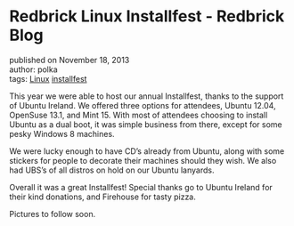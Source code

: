 # Redbrick Linux Installfest - Redbrick Blog
published on November 18, 2013  
author: polka  
tags: [Linux](https://blog.redbrick.dcu.ie/tags/linux) [installfest](https://blog.redbrick.dcu.ie/tags/installfest)

This year we were able to host our annual Installfest, thanks to the support of Ubuntu Ireland. We offered three options for attendees, Ubuntu 12.04, OpenSuse 13.1, and Mint 15. With most of attendees choosing to install Ubuntu as a dual boot, it was simple business from there, except for some pesky Windows 8 machines.

We were lucky enough to have CD’s already from Ubuntu, along with some stickers for people to decorate their machines should they wish. We also had UBS’s of all distros on hold on our Ubuntu lanyards.

Overall it was a great Installfest! Special thanks go to Ubuntu Ireland for their kind donations, and Firehouse for tasty pizza.

Pictures to follow soon.
